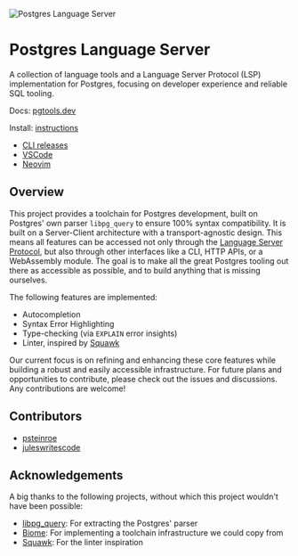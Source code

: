 ![Postgres Language Server](/docs/images/pls-github.png)

# Postgres Language Server

A collection of language tools and a Language Server Protocol (LSP) implementation for Postgres, focusing on developer experience and reliable SQL tooling.

Docs: [pgtools.dev](https://pgtools.dev/)

Install: [instructions](https://pgtools.dev/#installation)

- [CLI releases](https://github.com/supabase-community/postgres-language-server/releases)
- [VSCode](https://marketplace.visualstudio.com/items?itemName=Supabase.postgrestools)
- [Neovim](https://github.com/neovim/nvim-lspconfig/blob/master/doc/configs.md#postgres_lsp)

## Overview

This project provides a toolchain for Postgres development, built on Postgres' own parser `libpg_query` to ensure 100% syntax compatibility. It is built on a Server-Client architecture with a transport-agnostic design. This means all features can be accessed not only through the [Language Server Protocol](https://microsoft.github.io/language-server-protocol/), but also through other interfaces like a CLI, HTTP APIs, or a WebAssembly module. The goal is to make all the great Postgres tooling out there as accessible as possible, and to build anything that is missing ourselves.

The following features are implemented:
- Autocompletion
- Syntax Error Highlighting
- Type-checking (via `EXPLAIN` error insights)
- Linter, inspired by [Squawk](https://squawkhq.com)

Our current focus is on refining and enhancing these core features while building a robust and easily accessible infrastructure. For future plans and opportunities to contribute, please check out the issues and discussions. Any contributions are welcome!

## Contributors

- [psteinroe](https://github.com/psteinroe)
- [juleswritescode](https://github.com/juleswritescode)

## Acknowledgements

A big thanks to the following projects, without which this project wouldn't have been possible:

- [libpg_query](https://github.com/pganalyze/libpg_query): For extracting the Postgres' parser
- [Biome](https://github.com/biomejs/biome): For implementing a toolchain infrastructure we could copy from
- [Squawk](https://github.com/sbdchd/squawk): For the linter inspiration
